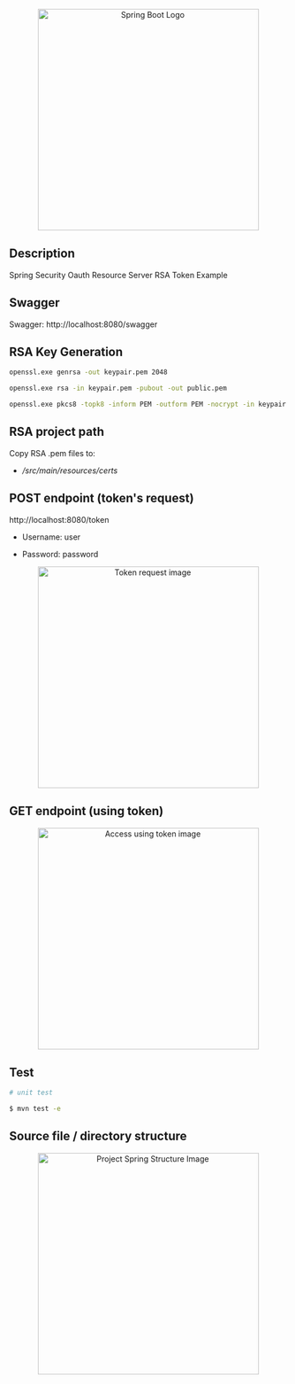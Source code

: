 <p align="center">
  <img src="https://i.imgur.com/Lxfk9IE.png" width="400" alt="Spring Boot Logo" />
</p>

## Description

Spring Security Oauth Resource Server RSA Token Example

## Swagger

Swagger: http://localhost:8080/swagger

## RSA Key Generation

```bash
openssl.exe genrsa -out keypair.pem 2048
```

```bash
openssl.exe rsa -in keypair.pem -pubout -out public.pem
```

```bash
openssl.exe pkcs8 -topk8 -inform PEM -outform PEM -nocrypt -in keypair.pem -out private.pem
```

## RSA project path

Copy RSA .pem files to:

- <em>/src/main/resources/certs</em>

## POST endpoint (token's request)

http://localhost:8080/token

- Username: user

- Password: password

<p align="center">
  <img src="https://i.imgur.com/lya2aG6.png" width="400" alt="Token request image" />
</p>

## GET endpoint (using token)

<p align="center">
  <img src="https://i.imgur.com/acA3Or9.png" width="400" alt="Access using token image" />
</p>

## Test

```bash
# unit test

$ mvn test -e
```
## Source file / directory structure

<p align="center">
  <img src="https://i.imgur.com/ABy1hC6.png" width="400" alt="Project Spring Structure Image" />
</p>
